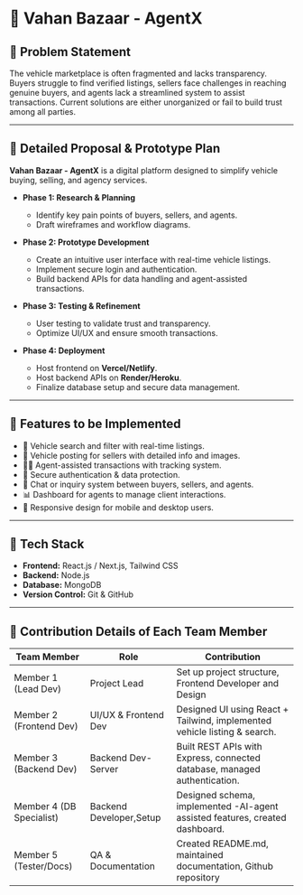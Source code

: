 # 🚗 Vahan Bazaar - AgentX  

## 📌 Problem Statement  
The vehicle marketplace is often fragmented and lacks transparency. Buyers struggle to find verified listings, sellers face challenges in reaching genuine buyers, and agents lack a streamlined system to assist transactions. Current solutions are either unorganized or fail to build trust among all parties.  

---

## 📌 Detailed Proposal & Prototype Plan  
**Vahan Bazaar - AgentX** is a digital platform designed to simplify vehicle buying, selling, and agency services.  

- **Phase 1: Research & Planning**  
  - Identify key pain points of buyers, sellers, and agents.  
  - Draft wireframes and workflow diagrams.  

- **Phase 2: Prototype Development**  
  - Create an intuitive user interface with real-time vehicle listings.  
  - Implement secure login and authentication.  
  - Build backend APIs for data handling and agent-assisted transactions.  

- **Phase 3: Testing & Refinement**  
  - User testing to validate trust and transparency.  
  - Optimize UI/UX and ensure smooth transactions.  

- **Phase 4: Deployment**  
  - Host frontend on **Vercel/Netlify**.  
  - Host backend APIs on **Render/Heroku**.  
  - Finalize database setup and secure data management.  

---

## 📌 Features to be Implemented  
- 🔎 Vehicle search and filter with real-time listings.  
- 🧾 Vehicle posting for sellers with detailed info and images.  
- 🧑‍💼 Agent-assisted transactions with tracking system.  
- 🔐 Secure authentication & data protection.  
- 💬 Chat or inquiry system between buyers, sellers, and agents.  
- 📊 Dashboard for agents to manage client interactions.  
- 📱 Responsive design for mobile and desktop users.  

---

## 📌 Tech Stack  
- **Frontend:** React.js / Next.js, Tailwind CSS  
- **Backend:** Node.js  
- **Database:** MongoDB
- **Version Control:** Git & GitHub 

 
  

---

## 📌 Contribution Details of Each Team Member  
| **Team Member**        | **Role**               | **Contribution**                                                                 |
|-------------------------|------------------------|-----------------------------------------------------------------------------------|
| Member 1 (Lead Dev)     | Project Lead           | Set up project structure, Frontend Developer and Design |
| Member 2 (Frontend Dev) | UI/UX & Frontend Dev   | Designed UI using React + Tailwind, implemented vehicle listing & search.         |
| Member 3 (Backend Dev)  | Backend Dev-Server     | Built REST APIs with Express, connected database, managed authentication.         |
| Member 4 (DB Specialist)| Backend Developer,Setup| Designed schema, implemented -AI-agent assisted features, created dashboard.          |
| Member 5 (Tester/Docs)  | QA & Documentation     | Created README.md, maintained documentation, Github repository     |

